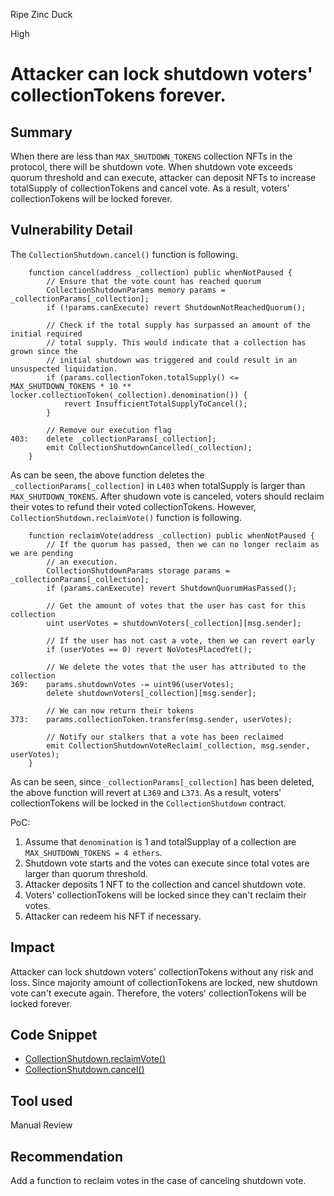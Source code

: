 Ripe Zinc Duck

High

# Attacker can lock shutdown voters' collectionTokens forever.

## Summary
When there are less than `MAX_SHUTDOWN_TOKENS` collection NFTs in the protocol, there will be shutdown vote. When shutdown vote exceeds quorum threshold and can execute, attacker can deposit NFTs to increase totalSupply of collectionTokens and cancel vote. As a result, voters' collectionTokens will be locked forever.


## Vulnerability Detail
The `CollectionShutdown.cancel()` function is following.
```solidity
    function cancel(address _collection) public whenNotPaused {
        // Ensure that the vote count has reached quorum
        CollectionShutdownParams memory params = _collectionParams[_collection];
        if (!params.canExecute) revert ShutdownNotReachedQuorum();

        // Check if the total supply has surpassed an amount of the initial required
        // total supply. This would indicate that a collection has grown since the
        // initial shutdown was triggered and could result in an unsuspected liquidation.
        if (params.collectionToken.totalSupply() <= MAX_SHUTDOWN_TOKENS * 10 ** locker.collectionToken(_collection).denomination()) {
            revert InsufficientTotalSupplyToCancel();
        }

        // Remove our execution flag
403:    delete _collectionParams[_collection];
        emit CollectionShutdownCancelled(_collection);
    }
```
As can be seen, the above function deletes the `_collectionParams[_collection]` in `L403` when totalSupply is larger than `MAX_SHUTDOWN_TOKENS`.
After shudown vote is canceled, voters should reclaim their votes to refund their voted collectionTokens. However, `CollectionShutdown.reclaimVote()` function is following.
```solidity
    function reclaimVote(address _collection) public whenNotPaused {
        // If the quorum has passed, then we can no longer reclaim as we are pending
        // an execution.
        CollectionShutdownParams storage params = _collectionParams[_collection];
        if (params.canExecute) revert ShutdownQuorumHasPassed();

        // Get the amount of votes that the user has cast for this collection
        uint userVotes = shutdownVoters[_collection][msg.sender];

        // If the user has not cast a vote, then we can revert early
        if (userVotes == 0) revert NoVotesPlacedYet();

        // We delete the votes that the user has attributed to the collection
369:    params.shutdownVotes -= uint96(userVotes);
        delete shutdownVoters[_collection][msg.sender];

        // We can now return their tokens
373:    params.collectionToken.transfer(msg.sender, userVotes);

        // Notify our stalkers that a vote has been reclaimed
        emit CollectionShutdownVoteReclaim(_collection, msg.sender, userVotes);
    }
```
As can be seen, since `_collectionParams[_collection]` has been deleted, the above function will revert at `L369` and `L373`.
As a result, voters' collectionTokens will be locked in the `CollectionShutdown` contract.

PoC:
1. Assume that `denomination` is 1 and totalSupplay of a collection are `MAX_SHUTDOWN_TOKENS = 4 ethers`.
2. Shutdown vote starts and the votes can execute since total votes are larger than quorum threshold.
3. Attacker deposits 1 NFT to the collection and cancel shutdown vote.
4. Voters' collectionTokens will be locked since they can't reclaim their votes.
5. Attacker can redeem his NFT if necessary.


## Impact
Attacker can lock shutdown voters' collectionTokens without any risk and loss.
Since majority amount of collectionTokens are locked, new shutdown vote can't execute again. Therefore, the voters' collectionTokens will be locked forever.


## Code Snippet
- [CollectionShutdown.reclaimVote()](https://github.com/sherlock-audit/2024-08-flayer/blob/main/flayer/src/contracts/utils/CollectionShutdown.sol#L356-L377)
- [CollectionShutdown.cancel()](https://github.com/sherlock-audit/2024-08-flayer/blob/main/flayer/src/contracts/utils/CollectionShutdown.sol#L390-L405)


## Tool used

Manual Review

## Recommendation
Add a function to reclaim votes in the case of canceling shutdown vote.